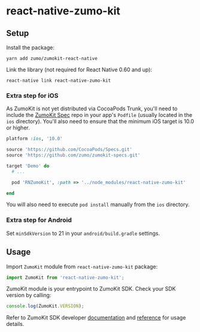 
# react-native-zumo-kit

## Setup

Install the package:

```
yarn add zumo/zumokit-react-native
```

Link the library (not required for React Native 0.60 and up):

```
react-native link react-native-zumo-kit
```

### Extra step for iOS

As ZumoKit is not yet distributed via CocoaPods Trunk, you'll need to include the [ZumoKit Spec](https://github.com/zumo/zumokit-specs) repo in your app's `Podfile` (usually located in the `ios` directory). You'll also need to ensure that the minimum iOS target is 10.0 or higher.

```ruby
platform :ios, '10.0'

source 'https://github.com/CocoaPods/Specs.git'
source 'https://github.com/zumo/zumokit-specs.git'

target 'Demo' do
  # ...

  pod 'RNZumoKit', :path => '../node_modules/react-native-zumo-kit'

end
```

You will also need to execute `pod install` manually from the `ios` directory.

### Extra step for Android

Set `minSdkVersion` to 21 in your `android/build.gradle` settings.

## Usage

Import `ZumoKit` module from `react-native-zumo-kit` package:

```js
import ZumoKit from 'react-native-zumo-kit';
```

ZumoKit module is your entrypoint to ZumoKit SDK. Check your SDK version by calling:

```js
console.log(ZumoKit.VERSION);
```

Refer to ZumoKit SDK developer [documentation](https://developers.zumo.money/docs/intro/intro.html) and [reference](https://developers.zumo.money/docs/reference/react-native/overview.html) for usage details.
